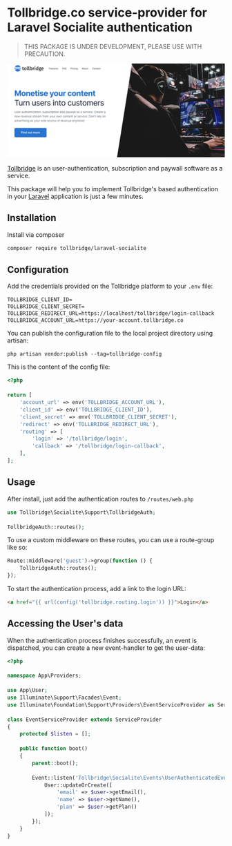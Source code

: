 # Tollbridge.co service-provider for Laravel Socialite authentication

> THIS PACKAGE IS UNDER DEVELOPMENT, PLEASE USE WITH PRECAUTION.

![alt text](./tollbridge.png "Tollbridge.co")

[Tollbridge](https://tollbridge.co) is an user-authentication, subscription and paywall software as a service.

This package will help you to implement Tollbridge's based authentication in your [Laravel](https://laravel.com) application is just a few minutes.

## Installation

Install via composer

```bash
composer require tollbridge/laravel-socialite
```

## Configuration

Add the credentials provided on the Tollbridge platform to your `.env` file:

```text
TOLLBRIDGE_CLIENT_ID=
TOLLBRIDGE_CLIENT_SECRET=
TOLLBRIDGE_REDIRECT_URL=https://localhost/tollbridge/login-callback
TOLLBRIDGE_ACCOUNT_URL=https://your-account.tollbridge.co
```

You can publish the configuration file to the local project directory using artisan:

```text
php artisan vendor:publish --tag=tollbridge-config
```

This is the content of the config file:

```php
<?php

return [
    'account_url' => env('TOLLBRIDGE_ACCOUNT_URL'),
    'client_id' => env('TOLLBRIDGE_CLIENT_ID'),
    'client_secret' => env('TOLLBRIDGE_CLIENT_SECRET'),
    'redirect' => env('TOLLBRIDGE_REDIRECT_URL'),
    'routing' => [
        'login' => '/tollbridge/login',
        'callback' => '/tollbridge/login-callback',
    ],
];
```

## Usage

After install, just add the authentication routes to `/routes/web.php`

```php
use Tollbridge\Socialite\Support\TollbridgeAuth;

TollbridgeAuth::routes();
```

To use a custom middleware on these routes, you can use a route-group like so:

```php
Route::middleware('guest')->group(function () {
    TollbridgeAuth::routes();
});
```

To start the authentication process, add a link to the login URL:

```html
<a href="{{ url(config('tollbridge.routing.login')) }}">Login</a>
```

## Accessing the User's data

When the authentication process finishes successfully, an event is dispatched, you can create a new event-handler to get the user-data:

```php
<?php

namespace App\Providers;

use App\User;
use Illuminate\Support\Facades\Event;
use Illuminate\Foundation\Support\Providers\EventServiceProvider as ServiceProvider;

class EventServiceProvider extends ServiceProvider
{
    protected $listen = [];

    public function boot()
    {
        parent::boot();

        Event::listen('Tollbridge\Socialite\Events\UserAuthenticatedEvent', function ($user) {
            User::updateOrCreate([
                'email' => $user->getEmail(),
                'name' => $user->getName(),
                'plan' => $user->getPlan()
            ]);
        });
    }
}
```
